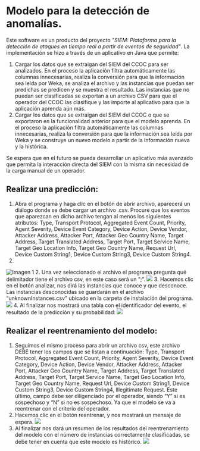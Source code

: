 # Modelo para la detección de anomalías. 

Este software es un producto del proyecto *"SIEM: Plataforma para la detección de ataques en tiempo real a partir de eventos de seguridad"*. La implementación se hizo a través de un aplicativo en Java que permite:

1. Cargar los datos que se extraigan del SIEM del CCOC para ser analizados. En el proceso la aplicación filtra automáticamente las columnas innecesarias, realiza la conversión para que la información sea leída por Weka, se analiza el archivo y las instancias que puedan ser predichas se predicen y se muestra el resultado. Las instancias que no puedan ser clasificadas se exportan a un archivo CSV para que el operador del CCOC las clasifique y las importe al aplicativo para que la aplicación aprenda aún más.
2. Cargar los datos que se extraigan del SIEM del CCOC o que se exportaron en la funcionalidad anterior para que el modelo aprenda. En el proceso la aplicación filtra automáticamente las columnas innecesarias, realiza la conversión para que la información sea leída por Weka y se construye un nuevo modelo a partir de la información nueva y la histórica.

Se espera que en el futuro se pueda desarrollar un aplicativo más avanzado que permita la interacción directa del SIEM con la misma sin necesidad de la carga manual de un operador.

## Realizar una predicción: 
1. Abra el programa y haga clic en el botón de abrir archivo, aparecerá un diálogo donde se debe cargar un archivo .csv. Procure que los eventos que aparezcan en dicho archivo tengan al menos los siguientes atributos: Type, Transport Protocol, Aggregated Event Count, Priority, Agent Severity, Device Event Category, Device Action, Device Vendor, Attacker Address, Attacker Port, Attacker Geo Country Name, Target Address, Target Translated Address, Target Port, Target Service Name, Target Geo Location Info, Target Geo Country Name, Request Url, Device Custom String1, Device Custom String3, Device Custom String4. 
2. 
![Imagen 1](http://i68.tinypic.com/2f04t43.png)
2. Una vez seleccionado el archivo el programa pregunta qué delimitador tiene el archivo csv, en este caso será un “;”. 
![](http://i64.tinypic.com/33w5s0i.png)
3. Hacemos clic en el botón analizar, nos dirá las instancias que conoce y que desconoce. Las instancias desconocidas se guardarán en el archivo “unknownInstances.csv” ubicado en la carpeta de instalación del programa. 
![](http://i63.tinypic.com/f3b9sj.png)
4. Al finalizar nos mostrará una tabla con el identificador del evento, el resultado de la predicción y su probabilidad: 
![](http://i68.tinypic.com/14n1glh.jpg)
## Realizar el reentrenamiento del modelo:
1. Seguimos el mismo proceso para abrir un archivo csv, este archivo DEBE tener los campos que se listan a continuación:  Type, Transport Protocol, Aggregated Event Count, Priority, Agent Severity, Device Event Category, Device Action, Device Vendor, Attacker Address, Attacker Port, Attacker Geo Country Name, Target Address, Target Translated Address, Target Port, Target Service Name, Target Geo Location Info, Target Geo Country Name, Request Url, Device Custom String1, Device Custom String3, Device Custom String4, Illegitimate Request. Este último, campo debe ser diligenciado por el operador, siendo “Y” si es sospechoso y “N” si no es sospechoso. Ya que el modelo se va a reentrenar con el criterio del operador.
2. Hacemos clic en el botón reentrenar, y nos mostrará un mensaje de espera. 
![](http://i65.tinypic.com/124f1qw.png)
3. Al finalizar nos dará un resumen de los resultados del reentrenamiento del modelo con el número de instancias correctamente clasificadas, se debe tener en cuenta que este modelo es histórico.
![](http://i64.tinypic.com/2lbcapw.jpg)

